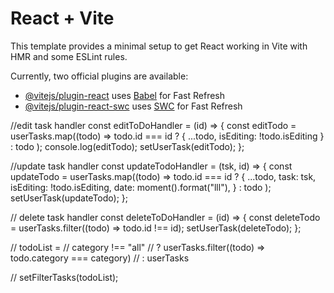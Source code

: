 # React + Vite

This template provides a minimal setup to get React working in Vite with HMR and some ESLint rules.

Currently, two official plugins are available:

- [@vitejs/plugin-react](https://github.com/vitejs/vite-plugin-react/blob/main/packages/plugin-react/README.md) uses [Babel](https://babeljs.io/) for Fast Refresh
- [@vitejs/plugin-react-swc](https://github.com/vitejs/vite-plugin-react-swc) uses [SWC](https://swc.rs/) for Fast Refresh


//edit task handler
  const editToDoHandler = (id) => {
    const editTodo = userTasks.map((todo) =>
      todo.id === id ? { ...todo, isEditing: !todo.isEditing } : todo
    );
    console.log(editTodo);
    setUserTask(editTodo);
  };

  //update task handler
  const updateTodoHandler = (tsk, id) => {
    const updateTodo = userTasks.map((todo) =>
      todo.id === id
        ? {
            ...todo,
            task: tsk,
            isEditing: !todo.isEditing,
            date: moment().format("lll"),
          }
        : todo
    );
    setUserTask(updateTodo);
  };

  // delete task handler
  const deleteToDoHandler = (id) => {
    const deleteTodo = userTasks.filter((todo) => todo.id !== id);
    setUserTask(deleteTodo);
  };

// todoList =
//   category !== "all"
//     ? userTasks.filter((todo) => todo.category === category)
//     : userTasks
    
// setFilterTasks(todoList);

